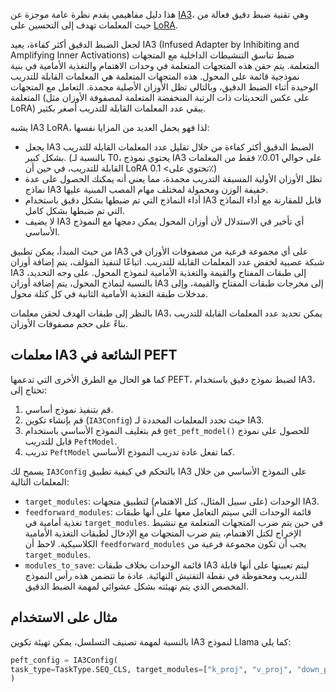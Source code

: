 هذا دليل مفاهيمي يقدم نظرة عامة موجزة عن [IA3](https://arxiv.org/abs/2205.05638)، وهي تقنية ضبط دقيق فعالة من حيث المعلمات تهدف إلى التحسين على [LoRA](./lora).

لجعل الضبط الدقيق أكثر كفاءة، يعيد IA3 (Infused Adapter by Inhibiting and Amplifying Inner Activations) ضبط تناسق التنشيطات الداخلية مع المتجهات المتعلمة. يتم حقن هذه المتجهات المتعلمة في وحدات الاهتمام والتغذية الأمامية في بنية نموذجية قائمة على المحول. هذه المتجهات المتعلمة هي المعلمات القابلة للتدريب الوحيدة أثناء الضبط الدقيق، وبالتالي تظل الأوزان الأصلية مجمدة. التعامل مع المتجهات المتعلمة (على عكس التحديثات ذات الرتبة المنخفضة المتعلمة لمصفوفة الأوزان مثل LoRA) يبقي عدد المعلمات القابلة للتدريب أصغر بكثير.

يشبه IA3 LoRA، لذا فهو يحمل العديد من المزايا نفسها:

- يجعل IA3 الضبط الدقيق أكثر كفاءة من خلال تقليل عدد المعلمات القابلة للتدريب بشكل كبير. (بالنسبة لـ T0، يحتوي نموذج IA3 على حوالي 0.01٪ فقط من المعلمات القابلة للتدريب، في حين أن LoRA تحتوي على> 0.1٪)
- تظل الأوزان الأولية المسبقة التدريب مجمدة، مما يعني أنه يمكنك الحصول على عدة نماذج IA3 خفيفة الوزن ومحمولة لمختلف مهام المصب المبنية عليها.
- أداء النماذج التي تم ضبطها بشكل دقيق باستخدام IA3 قابل للمقارنة مع أداء النماذج التي تم ضبطها بشكل كامل.
- لا يضيف IA3 أي تأخير في الاستدلال لأن أوزان المحول يمكن دمجها مع النموذج الأساسي.

من حيث المبدأ، يمكن تطبيق IA3 على أي مجموعة فرعية من مصفوفات الأوزان في شبكة عصبية لخفض عدد المعلمات القابلة للتدريب. اتباعًا لتنفيذ المؤلف، يتم إضافة أوزان IA3 إلى طبقات المفتاح والقيمة والتغذية الأمامية لنموذج المحول. على وجه التحديد، بالنسبة لنماذج المحول، يتم إضافة أوزان IA3 إلى مخرجات طبقات المفتاح والقيمة، وإلى مدخلات طبقة التغذية الأمامية الثانية في كل كتلة محول.

بالنظر إلى طبقات الهدف لحقن معلمات IA3، يمكن تحديد عدد المعلمات القابلة للتدريب بناءً على حجم مصفوفات الأوزان.

## معلمات IA3 الشائعة في PEFT

كما هو الحال مع الطرق الأخرى التي تدعمها PEFT، لضبط نموذج دقيق باستخدام IA3، تحتاج إلى:

1. قم بتنفيذ نموذج أساسي.
2. قم بإنشاء تكوين (`IA3Config`) حيث تحدد المعلمات المحددة لـ IA3.
3. قم بتغليف النموذج الأساسي باستخدام `get_peft_model()` للحصول على نموذج قابل للتدريب `PeftModel`.
4. تدريب `PeftModel` كما تفعل عادة تدريب النموذج الأساسي.

يسمح لك `IA3Config` بالتحكم في كيفية تطبيق IA3 على النموذج الأساسي من خلال المعلمات التالية:

- `target_modules`: الوحدات (على سبيل المثال، كتل الاهتمام) لتطبيق متجهات IA3.
- `feedforward_modules`: قائمة الوحدات التي سيتم التعامل معها على أنها طبقات تغذية أمامية في `target_modules`. في حين يتم ضرب المتجهات المتعلمة مع تنشيط الإخراج لكتل الاهتمام، يتم ضرب المتجهات مع الإدخال لطبقات التغذية الأمامية الكلاسيكية. لاحظ أن `feedforward_modules` يجب أن تكون مجموعة فرعية من `target_modules`.
- `modules_to_save`: قائمة الوحدات بخلاف طبقات IA3 ليتم تعيينها على أنها قابلة للتدريب ومحفوظة في نقطة التفتيش النهائية. عادة ما تتضمن هذه رأس النموذج المخصص الذي يتم تهيئته بشكل عشوائي لمهمة الضبط الدقيق.

## مثال على الاستخدام

بالنسبة لمهمة تصنيف التسلسل، يمكن تهيئة تكوين IA3 لنموذج Llama كما يلي:

```py
peft_config = IA3Config(
task_type=TaskType.SEQ_CLS, target_modules=["k_proj", "v_proj", "down_proj"], feedforward_modules=["down_proj"]
)
```
